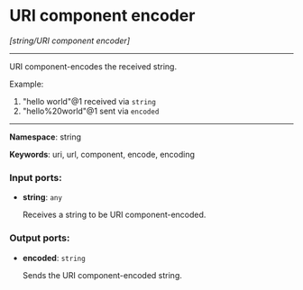 # URI component encoder

_[string/URI component encoder]_

---

URI component-encodes the received string.

Example:
1. "hello world"@1 received via `string`
2. "hello%20world"@1 sent via `encoded`

---

__Namespace__: string

__Keywords__: uri, url, component, encode, encoding

### Input ports:

* __string__: ` any `

    Receives a string to be URI component-encoded.

### Output ports:

* __encoded__: ` string `

    Sends the URI component-encoded string.


